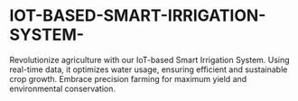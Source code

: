 # IOT-BASED-SMART-IRRIGATION-SYSTEM-
Revolutionize agriculture with our IoT-based Smart Irrigation System. Using real-time data, it optimizes water usage, ensuring efficient and sustainable crop growth. Embrace precision farming for maximum yield and environmental conservation.



